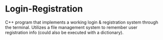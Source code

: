 # Login-Registration
C++ program that implements a working login &amp; registration system through the terminal. Utilizes a file management system to remember user registration info (could also be executed with a dictionary).
